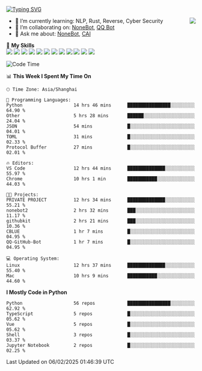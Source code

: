 [![Typing SVG](https://readme-typing-svg.herokuapp.com?size=25&duration=2500&color=8C43EA&vCenter=true&width=200&height=40&lines=Hi+there+%F0%9F%91%8B%F0%9F%8F%BB;I'm+yanyongyu)](https://git.io/typing-svg)

<a href="#">
  <img align="right" src="https://github-readme-stats.vercel.app/api?username=yanyongyu&count_private=true&show_icons=true&bg_color=15,f2f7fd,E0EAFC" />
</a>

- 🌱 I’m currently learning: NLP, Rust, Reverse, Cyber Security
- 👯 I’m collaborating on: [NoneBot](https://github.com/nonebot), [QQ Bot](https://github.com/Mrs4s/go-cqhttp)
- 💬 Ask me about: [NoneBot](https://github.com/nonebot), [CAI](https://github.com/cscs181/CAI)

🌟 **My Skills**  
![](https://img.shields.io/badge/-Python-3e74a2?style=flat-square&logo=Python&logoColor=fff)
![](https://img.shields.io/badge/-TypeScript-3178C6?style=flat-square&logo=TypeScript&logoColor=fff)
![](https://img.shields.io/badge/-Vue-4fc08d?style=flat-square&logo=Vue.js&logoColor=fff)
![](https://img.shields.io/badge/-React-2d98ce?style=flat-square&logo=React&logoColor=fff)
![](https://img.shields.io/badge/-FastAPI-009688?style=flat-square&logo=FastAPI&logoColor=fff)
![](https://img.shields.io/badge/-Linux-000000?style=flat-square&logo=Linux&logoColor=fff)
![](https://img.shields.io/badge/-Docker-2496ED?style=flat-square&logo=Docker&logoColor=fff)
![](https://img.shields.io/badge/-Kubernetes-326CE5?style=flat-square&logo=Kubernetes&logoColor=fff)
![](https://img.shields.io/badge/-GitHub%20Actions-2088FF?style=flat-square&logo=GitHubActions&logoColor=fff)
![](https://img.shields.io/badge/-PostgreSQL-4169E1?style=flat-square&logo=PostgreSQL&logoColor=fff)
![](https://img.shields.io/badge/-Redis-DC382D?style=flat-square&logo=Redis&logoColor=fff)
![](https://img.shields.io/badge/-MongoDB-47A248?style=flat-square&logo=MongoDB&logoColor=fff)

<!--START_SECTION:waka-->
![Code Time](http://img.shields.io/badge/Code%20Time-7%2C164%20hrs%2057%20mins-blue)

📊 **This Week I Spent My Time On** 

```text
🕑︎ Time Zone: Asia/Shanghai

💬 Programming Languages: 
Python                   14 hrs 46 mins      ████████████████░░░░░░░░░   64.90 % 
Other                    5 hrs 28 mins       ██████░░░░░░░░░░░░░░░░░░░   24.04 % 
JSON                     54 mins             █░░░░░░░░░░░░░░░░░░░░░░░░   04.01 % 
TOML                     31 mins             █░░░░░░░░░░░░░░░░░░░░░░░░   02.33 % 
Protocol Buffer          27 mins             █░░░░░░░░░░░░░░░░░░░░░░░░   02.01 % 

🔥 Editors: 
VS Code                  12 hrs 44 mins      ██████████████░░░░░░░░░░░   55.97 % 
Chrome                   10 hrs 1 min        ███████████░░░░░░░░░░░░░░   44.03 % 

🐱‍💻 Projects: 
PRIVATE PROJECT          12 hrs 34 mins      ██████████████░░░░░░░░░░░   55.21 % 
nonebot2                 2 hrs 32 mins       ███░░░░░░░░░░░░░░░░░░░░░░   11.17 % 
githubkit                2 hrs 21 mins       ███░░░░░░░░░░░░░░░░░░░░░░   10.36 % 
CBLUE                    1 hr 7 mins         █░░░░░░░░░░░░░░░░░░░░░░░░   04.95 % 
QQ-GitHub-Bot            1 hr 7 mins         █░░░░░░░░░░░░░░░░░░░░░░░░   04.95 % 

💻 Operating System: 
Linux                    12 hrs 37 mins      ██████████████░░░░░░░░░░░   55.40 % 
Mac                      10 hrs 9 mins       ███████████░░░░░░░░░░░░░░   44.60 % 
```

**I Mostly Code in Python** 

```text
Python                   56 repos            ████████████████░░░░░░░░░   62.92 % 
TypeScript               5 repos             █░░░░░░░░░░░░░░░░░░░░░░░░   05.62 % 
Vue                      5 repos             █░░░░░░░░░░░░░░░░░░░░░░░░   05.62 % 
Shell                    3 repos             █░░░░░░░░░░░░░░░░░░░░░░░░   03.37 % 
Jupyter Notebook         2 repos             █░░░░░░░░░░░░░░░░░░░░░░░░   02.25 % 
```




 Last Updated on 06/02/2025 01:46:39 UTC
<!--END_SECTION:waka-->
